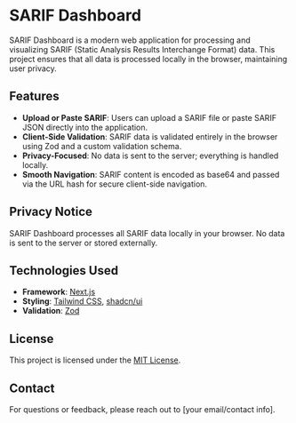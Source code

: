 # SARIF Dashboard

SARIF Dashboard is a modern web application for processing and visualizing SARIF (Static Analysis Results Interchange Format) data. This project ensures that all data is processed locally in the browser, maintaining user privacy.

## Features

- **Upload or Paste SARIF**: Users can upload a SARIF file or paste SARIF JSON directly into the application.
- **Client-Side Validation**: SARIF data is validated entirely in the browser using Zod and a custom validation schema.
- **Privacy-Focused**: No data is sent to the server; everything is handled locally.
- **Smooth Navigation**: SARIF content is encoded as base64 and passed via the URL hash for secure client-side navigation.

## Privacy Notice

SARIF Dashboard processes all SARIF data locally in your browser. No data is sent to the server or stored externally.

## Technologies Used

- **Framework**: [Next.js](https://nextjs.org/)
- **Styling**: [Tailwind CSS](https://tailwindcss.com/), [shadcn/ui](https://ui.shadcn.com/)
- **Validation**: [Zod](https://zod.dev/)

## License

This project is licensed under the [MIT License](LICENSE).

## Contact

For questions or feedback, please reach out to [your email/contact info].
